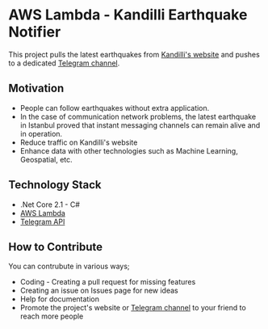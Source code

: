 
# AWS Lambda - Kandilli Earthquake Notifier

This project pulls the latest earthquakes from [Kandilli's website](http://www.koeri.boun.edu.tr) and pushes to a dedicated [Telegram channel](https://t.me/kandillisondepremler).

## Motivation

- People can follow earthquakes without extra application.
- In the case of communication network problems, the latest earthquake in Istanbul proved that instant messaging channels can remain alive and in operation.
- Reduce traffic on Kandilli's website
- Enhance data with other technologies such as Machine Learning, Geospatial, etc. 

## Technology Stack
- .Net Core 2.1 - C#
- [AWS Lambda](https://aws.amazon.com/lambda/)
- [Telegram API](https://core.telegram.org/)

## How to Contribute

You can contrubute in various ways;

-  Coding - Creating a pull request for missing features
-  Creating an issue on Issues page for new ideas
-  Help for documentation
-  Promote the project's website or [Telegram channel](https://t.me/kandillisondepremler) to your friend to reach more people